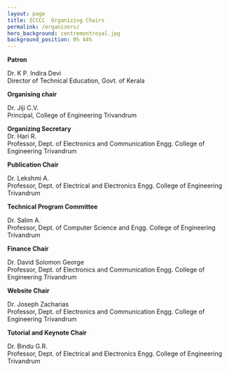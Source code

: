 ```yaml
---
layout: page
title: ICCCC  Organizing Chairs
permalink: /organizers/
hero_background: centremontroyal.jpg
background_position: 0% 44%
---
```

**Patron**  

Dr. K P. Indira Devi <br>
Director of Technical Education, Govt. of Kerala

**Organising chair**  


Dr. Jiji C.V. <br>
Principal, College of Engineering Trivandrum

**Organizing Secretary**  
Dr. Hari R.<br>
Professor, Dept. of Electronics and Communication Engg.
College of Engineering Trivandrum

**Publication Chair**  

Dr. Lekshmi A. <br>
Professor, Dept. of Electrical and Electronics Engg.
College of Engineering Trivandrum

**Technical Program Committee**  

Dr. Salim A. <br>
Professor, Dept. of Computer Science and Engg.
College of Engineering Trivandrum
 

**Finance Chair**  

Dr. David Solomon George <br>
Professor, Dept. of Electronics and Communication Engg.
College of Engineering Trivandrum 

**Website Chair**  

Dr. Joseph Zacharias <br>
Professor, Dept. of Electronics and Communication Engg.
College of Engineering Trivandrum  

**Tutorial and Keynote Chair**  

Dr. Bindu G.R. <br>
Professor, Dept. of Electrical and Electronics Engg.
College of Engineering Trivandrum










